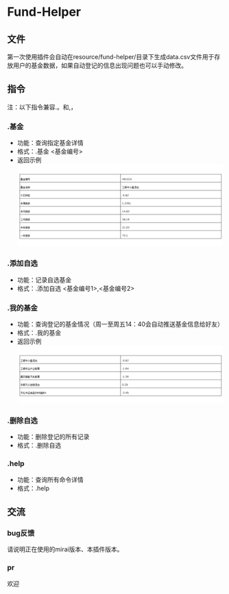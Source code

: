 # Fund-Helper

## 文件

第一次使用插件会自动在resource/fund-helper/目录下生成data.csv文件用于存放用户的基金数据，如果自动登记的信息出现问题也可以手动修改。

## 指令

注：以下指令兼容.。和,，

### .基金

* 功能：查询指定基金详情
* 格式：.基金 <基金编号>
* 返回示例
  ![image](https://github.com/NoErla/fund-helper/blob/master/src/main/resources/image/基金详情.png)
### .添加自选

* 功能：记录自选基金
* 格式：.添加自选 <基金编号1>,<基金编号2>

### .我的基金

* 功能：查询登记的基金情况（周一至周五14：40会自动推送基金信息给好友）
* 格式：.我的基金
* 返回示例
  ![image](https://github.com/NoErla/fund-helper/blob/master/src/main/resources/image/我的基金.png)
### .删除自选

* 功能：删除登记的所有记录
* 格式：.删除自选

### .help

* 功能：查询所有命令详情
* 格式：.help

## 交流

### bug反馈

请说明正在使用的mirai版本、本插件版本。

### pr

欢迎
